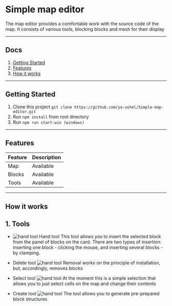 # Simple map editor

The map editor provides a comfortable work with the source code of the map. It consists of various tools, blocking blocks and mesh for their display

---

## Docs

1. [Getting Started](#getting-started)
1. [Features](#features)
1. [How it works](#how-it-works)

---


## Getting Started

1. Clone this project `git clone https://github.com/ya-ushel/Simple-map-editor.git`
1. Run `npm install` from root directory
1. Run `npm run start-win (windows)`

---

## Features

| Feature          | Description                         |
|------------------|-------------------------------------|
| Map              |                           Available |
| Blocks           |                           Available |
| Tools            |                           Available |
---

## How it works


## 1. Tools

 * ![hand tool](http://i.piccy.info/i9/16d39b65b783dc487c287cdb49a353d6/1494442914/984/1144576/hand.png)  Hand tool 
This tool allows you to insert the selected block from the panel of blocks on the card. There are two types of insertion: inserting one block - clicking the mouse, and inserting several blocks - by clamping.

* Delete tool   ![hand tool](http://i.piccy.info/i9/bb26612e6ba5589ea1f4e58844930bf5/1494443301/992/1144576/delete.png)
Removal works on the principle of installation, but, accordingly, removes blocks

* Select tool   ![hand tool](http://i.piccy.info/i9/75169cd73e42b189b667b7d701437137/1494444113/474/1144576/icon.png)
At the moment this is a simple selection that allows you to just select cells on the map and change their contents

* Create tool   ![hand tool](http://i.piccy.info/i9/c797d544f3379c16388a2712d713d756/1494444130/1231/1144576/add.png)
The tool allows you to generate pre-prepared block structures
